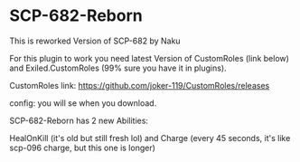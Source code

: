 # SCP-682-Reborn
This is reworked Version of SCP-682 by Naku

For this plugin to work you need latest Version of CustomRoles (link below) and Exiled.CustomRoles (99% sure you have it in plugins).

CustomRoles link: https://github.com/joker-119/CustomRoles/releases

config: you will se when you download.

SCP-682-Reborn has 2 new Abilities:

HealOnKill (it's old but still fresh lol)
and
Charge (every 45 seconds, it's like scp-096 charge, but this one is longer)
